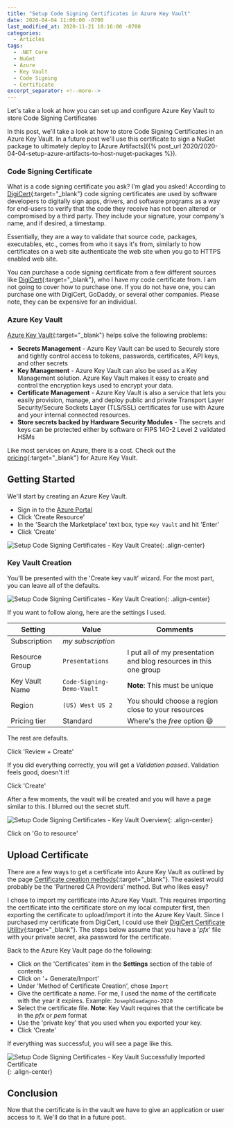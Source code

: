 ```yaml
---
title: "Setup Code Signing Certificates in Azure Key Vault"
date: 2020-04-04 11:00:00 -0700
last_modified_at: 2020-11-21 18:16:00 -0700
categories:
  - Articles
tags:
  - .NET Core
  - NuGet
  - Azure
  - Key Vault
  - Code Signing
  - Certificate
excerpt_separator: <!--more-->
---
```

Let's take a look at how you can set up and configure Azure Key Vault to store Code Signing Certificates
<!--more-->

In this post, we'll take a look at how to store Code Signing Certificates in an Azure Key Vault.  In a future post we'll use this certificate to sign a NuGet package to ultimately deploy to [Azure Artifacts]({% post_url 2020/2020-04-04-setup-azure-artifacts-to-host-nuget-packages %}).

### Code Signing Certificate

What is a code signing certificate you ask? I'm glad you asked! According to [DigiCert](https://www.globalsign.com/en/code-signing-certificate){:target="_blank"} code signing certificates are used by software developers to digitally sign apps, drivers, and software programs as a way for end-users to verify that the code they receive has not been altered or compromised by a third party. They include your signature, your company's name, and if desired, a timestamp.

Essentially, they are a way to validate that source code, packages, executables, etc., comes from who it says it's from, similarly to how certificates on a web site authenticate the web site when you go to HTTPS enabled web site.

You can purchase a code signing certificate from a few different sources like [DigiCert](https://digicert.com/code-signing/){:target="_blank"}, who I have my code certificate from.  I am not going to cover how to purchase one.  If you do not have one, you can purchase one with DigiCert, GoDaddy, or several other companies.  Please note, they can be expensive for an individual.

### Azure Key Vault

[Azure Key Vault](https://docs.microsoft.com/en-us/azure/key-vault/key-vault-overview?WT.mc_id=AZ-MVP-4024623){:target="_blank"} helps solve the following problems:

* **Secrets Management** - Azure Key Vault can be used to Securely store and tightly control access to tokens, passwords, certificates, API keys, and other secrets
* **Key Management** - Azure Key Vault can also be used as a Key Management solution. Azure Key Vault makes it easy to create and control the encryption keys used to encrypt your data.
* **Certificate Management** - Azure Key Vault is also a service that lets you easily provision, manage, and deploy public and private Transport Layer Security/Secure Sockets Layer (TLS/SSL) certificates for use with Azure and your internal connected resources.
* **Store secrets backed by Hardware Security Modules** - The secrets and keys can be protected either by software or FIPS 140-2 Level 2 validated HSMs

Like most services on Azure, there is a cost.  Check out the [pricing](https://azure.microsoft.com/en-us/pricing/details/key-vault/?WT.mc_id=AZ-MVP-4024623){:target="_blank"} for Azure Key Vault.

## Getting Started

We'll start by creating an Azure Key Vault.

* Sign in to the [Azure Portal](https://portal.azure.com#home)
* Click 'Create Resource'
* In the 'Search the Marketplace' text box, type `Key Vault` and hit 'Enter'
* Click 'Create'

![Setup Code Signing Certificates - Key Vault Create](/assets/images/posts/code-sign-key-vault-create.png){: .align-center}

### Key Vault Creation

You'll be presented with the 'Create key vault' wizard.  For the most part, you can leave all of the defaults.

![Setup Code Signing Certificates - Key Vault Creation](/assets/images/posts/code-sign-key-vault-creation.png){: .align-center}

If you want to follow along, here are the settings I used.

| Setting | Value | Comments |
| --- | --- | --- |
| Subscription | *my subscription* | |
| Resource Group | `Presentations` | I put all of my presentation and blog resources in this one group |
| Key Vault Name | `Code-Signing-Demo-Vault` | **Note**: This must be unique |
| Region | `(US) West US 2` | You should choose a region close to your resources |
| Pricing tier | Standard | Where's the *free* option :smile: |

The rest are defaults.

Click 'Review + Create'

If you did everything correctly, you will get a *Validation passed*.  Validation feels good, doesn't it!

Click 'Create'

After a few moments, the vault will be created and you will have a page similar to this.  I blurred out the secret stuff.

![Setup Code Signing Certificates - Key Vault Overview](/assets/images/posts/code-sign-key-vault-overview.png){: .align-center}

Click on 'Go to resource'

## Upload Certificate

There are a few ways to get a certificate into Azure Key Vault as outlined by the page [Certificate creation methods](https://docs.microsoft.com/en-us/azure/key-vault/create-certificate){:target="_blank"}.  The easiest would probably be the 'Partnered CA Providers' method.  But who likes easy?

I chose to import my certificate into Azure Key Vault. This requires importing the certificate into the certificate store on my local computer first, then exporting the certificate to upload/import it into the Azure Key Vault. Since I purchased my certificate from DigiCert, I could use their [DigiCert Certificate Utility](https://www.digicert.com/kb/code-signing/import-export-authenticode-code-signing-certificates.htm){:target="_blank"}. The steps below assume that you have a '*pfx*' file with your private secret, aka password for the certificate.

Back to the Azure Key Vault page do the following:

* Click on the 'Certificates' item in the **Settings** section of the table of contents
* Click on '+ Generate/Import'
* Under 'Method of Certificate Creation', chose `Import`
* Give the certificate a name.  For me, I used the name of the certificate with the year it expires.  Example: `JosephGuadagno-2020`
* Select the certificate file. **Note**: Key Vault requires that the certificate be in the *pfx* or *pem* format
* Use the 'private key' that you used when you exported your key.
* Click 'Create'

If everything was successful, you will see a page like this.

![Setup Code Signing Certificates - Key Vault Successfully Imported Certificate](/assets/images/posts/code-sign-key-vault-certificate-import-success.png){: .align-center}

## Conclusion

Now that the certificate is in the vault we have to give an application or user access to it.  We'll do that in a future post.
